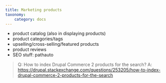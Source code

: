 ```yaml
---
title: Marketing products
taxonomy:
    category: docs
---
```


- product catalog (also in displaying products)
- product categories/tags
- upselling/cross-selling/featured products
- product reviews
- SEO stuff: pathauto

> Q: How to index Drupal Commerce 2 products for the search?
A: https://drupal.stackexchange.com/questions/253205/how-to-index-drupal-commerce-2-products-for-the-search